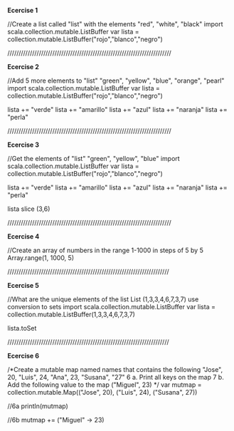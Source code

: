 **Ecercise 1**

//Create a list called "list" with the elements "red", "white", "black"
import scala.collection.mutable.ListBuffer
var lista = collection.mutable.ListBuffer("rojo","blanco","negro")

/////////////////////////////////////////////////////////////////////////

**Ecercise 2**

//Add 5 more elements to "list" "green", "yellow", "blue", "orange", "pearl"
import scala.collection.mutable.ListBuffer
var lista = collection.mutable.ListBuffer("rojo","blanco","negro")

lista += "verde"
lista += "amarillo"
lista += "azul"
lista += "naranja"
lista += "perla"

/////////////////////////////////////////////////////////////////////////

**Ecercise 3**

//Get the elements of "list" "green", "yellow", "blue"
import scala.collection.mutable.ListBuffer
var lista = collection.mutable.ListBuffer("rojo","blanco","negro")

lista += "verde"
lista += "amarillo"
lista += "azul"
lista += "naranja"
lista += "perla"

lista slice (3,6)

/////////////////////////////////////////////////////////////////////////

**Ecercise 4**

//Create an array of numbers in the range 1-1000 in steps of 5 by 5
Array.range(1, 1000, 5)

////////////////////////////////////////////////////////////////////////

**Ecercise 5**

//What are the unique elements of the list List (1,3,3,4,6,7,3,7) use conversion to sets
import scala.collection.mutable.ListBuffer
var lista = collection.mutable.ListBuffer(1,3,3,4,6,7,3,7)

lista.toSet

////////////////////////////////////////////////////////////////////////

**Ecercise 6**

/*Create a mutable map named names that contains the following "Jose", 20, "Luis", 24, "Ana", 23, "Susana", "27"
6 a. Print all keys on the map 7 b. Add the following value to the map ("Miguel", 23) */
var mutmap = collection.mutable.Map(("Jose", 20), ("Luis", 24), ("Susana", 27))

//6a
println(mutmap)

//6b
mutmap += ("Miguel" -> 23)

